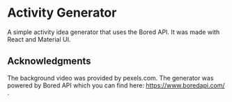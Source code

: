 # Activity Generator
 A simple activity idea generator that uses the Bored API.  It was made with React and Material UI.

## Acknowledgments
  The background video was provided by pexels.com.  The generator was powered by Bored API which you can find here: https://www.boredapi.com/ .
